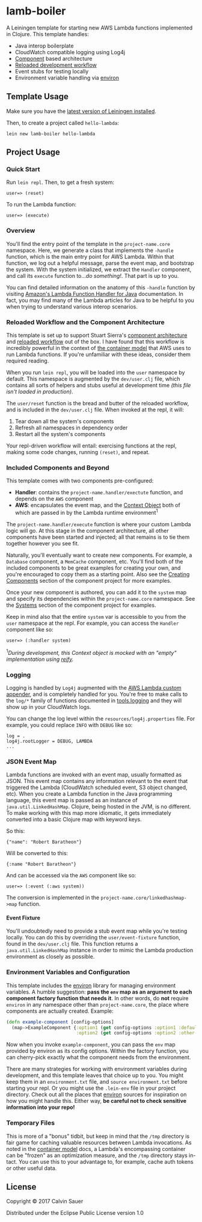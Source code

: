 # lamb-boiler

A Leiningen template for starting new AWS Lambda functions implemented in Clojure.
This template handles:

- Java interop boilerplate
- CloudWatch compatible logging using Log4j
- [Component](https://github.com/stuartsierra/component) based architecture
- [Reloaded development workflow](http://thinkrelevance.com/blog/2013/06/04/clojure-workflow-reloaded)
- Event stubs for testing locally
- Environment variable handling via [environ](https://github.com/weavejester/environ)

## Template Usage

Make sure you have the [latest version of Leiningen installed](https://github.com/technomancy/leiningen#installation).

Then, to create a project called `hello-lambda`:

```
lein new lamb-boiler hello-lambda
```

## Project Usage

### Quick Start

Run `lein repl`. Then, to get a fresh system:

```
user=> (reset)
```

To run the Lambda function:

```
user=> (execute)
```

### Overview

You'll find the entry point of the template in the `project-name.core` namespace. Here,
we generate a class that implements the `-handle` function, which is the main entry point for AWS Lambda. Within
that function, we log out a helpful message, parse the event map, and bootstrap the
system. With the system initialized, we extract the `Handler` component, and call its
`execute` function to..._do something!_. That part is up to you.

You can find detailed information on the anatomy of this `-handle` function by visiting
[Amazon's Lambda Function Handler for Java](http://docs.aws.amazon.com/lambda/latest/dg/java-programming-model-handler-types.html)
documentation. In fact, you may find many of the Lambda articles for Java to be helpful to you
when trying to understand various interop scenarios.

### Reloaded Workflow and the Component Architecture

This template is set up to support Stuart Sierra's [component architecture](https://github.com/stuartsierra/component) and
[reloaded workflow](http://thinkrelevance.com/blog/2013/06/04/clojure-workflow-reloaded) out of the box.
I have found that this workflow is incredibly powerful in the context of [the container model](http://docs.aws.amazon.com/lambda/latest/dg/lambda-introduction.html)
that AWS uses to run Lambda functions. If you're unfamiliar with these ideas, consider them required reading.

When you run `lein repl`, you will be loaded into the `user` namespace by default. This namespace is augmented
by the `dev/user.clj` file, which contains all sorts of helpers and stubs useful at development time _(this
file isn't loaded in production)_.

The `user/reset` function is the bread and butter of the reloaded workflow, and is included
in the `dev/user.clj` file. When invoked at the repl, it will:

1. Tear down all the system's components
2. Refresh all namespaces in dependency order
3. Restart all the system's components

Your repl-driven workflow will entail: exercising functions at the repl, making some code changes,
running `(reset)`, and repeat. 

### Included Components and Beyond

This template comes with two components pre-configured:

- **Handler**: contains the `project-name.handler/exectute` function, and depends on the `AWS` component
- **AWS**: encapsulates the event map, and the [Context Object](http://docs.aws.amazon.com/lambda/latest/dg/java-context-object.html)
both of which are passed in by the Lambda runtime environment<sup>1</sup>

The `project-name.handler/execute` function is where your custom Lambda logic will go. At this stage in the component architecture,
all other components have been started and injected; all that remains is to tie them together however you see fit.

Naturally, you'll eventually want to create new components. For example, a `Database` component, a `MemCache` component,
etc. You'll find both of the included components to be great examples for creating your own, and you're encouraged to copy them
as a starting point. Also see the [Creating Components](https://github.com/stuartsierra/component#creating-components) section
of the component project for more examples.

Once your new component is authored, you can add it to the `system` map and specify its dependencies 
within the `project-name.core` namespace. See the [Systems](https://github.com/stuartsierra/component#systems) section
of the component project for examples.

Keep in mind also that the entire `system` var is accessible to you from the `user` namespace at the repl. For example,
you can access the `Handler` component like so:

```
user=> (:handler system)
```

<sup>1</sup>_During development, this Context object is mocked with an "empty" implementation using [reify](http://clojuredocs.org/clojure.core/reify)._

### Logging

Logging is handled by `Log4j` augmented with the [AWS Lambda custom appender](http://docs.aws.amazon.com/lambda/latest/dg/java-logging.html),
and is completely handled for you. You're free to make calls to the `log/*` family of functions documented in 
[tools.logging](http://clojure.github.io/tools.logging/) and they will show up in your CloudWatch logs.

You can change the log level within the `resources/log4j.properties` file. For example,
you could replace `INFO` with `DEBUG` like so:

```
log = .
log4j.rootLogger = DEBUG, LAMBDA
...
```

### JSON Event Map

Lambda functions are invoked with an event map, usually formatted as JSON. This event map contains
any information relevant to the event that triggered the Lambda (CloudWatch scheduled event, S3 object changed, etc).
When you create a Lambda function in the Java programming language, this event map is passed as an
instance of `java.util.LinkedHashMap`. Clojure, being hosted in the JVM, is no different.
To make working with this map more idiomatic, it gets immediately converted into a basic 
Clojure map with keyword keys.

So this:

```
{"name": "Robert Baratheon"}
```

Will be converted to this:

```
{:name "Robert Baratheon"}
```

And can be accessed via the `AWS` component like so:

```
user=> (:event (:aws system))
```

The conversion is implemented in the `project-name.core/linkedhashmap->map` function.

#### Event Fixture

You'll undoubtedly need to provide a stub event map while you're testing locally. You can
do this by overriding the `user/event-fixture` function, found in the `dev/user.clj` file.
This function returns a `java.util.LinkedHashMap` instance in order to mimic the Lambda
production environment as closely as possible.

### Environment Variables and Configuration

This template includes the [environ](https://github.com/weavejester/environ) library for managing
environment variables. A humble suggestion: **pass the `env` map as an argument to each component
factory function that needs it**. In other words, do **not** require `environ` in any namespace
other than `project-name.core`, the place where components are actually created. Example:

```Clojure
(defn example-component [config-options]
  (map->ExampleComponent {:option1 (get config-options :option1 :default)
                          :option2 (get config-options :option2 :other-default})
```

Now when you invoke `example-component`, you can pass the `env` map provided by environ as its
config options. Within the factory function, you can cherry-pick exactly what the component
needs from the environment.

There are many strategies for working with environment variables during development, and this template
leaves that choice up to you. You might keep them in an `environment.txt` file, and `source environment.txt`
before starting your repl. Or you might use the `.lein-env` file in your project directory. Check out
all the places that [environ](https://github.com/weavejester/environ) sources for inspiration on how
you might handle this. Either way, **be careful not to check sensitive information into your repo!**

### Temporary Files

This is more of a "bonus" tidbit, but keep in mind that the `/tmp` directory is fair game for caching valuable resources
between Lambda invocations. As noted in the [container model](http://docs.aws.amazon.com/lambda/latest/dg/lambda-introduction.html)
docs, a Lambda's encompassing container can be "frozen" as an optimization measure, and the `/tmp` directory stays in-tact.
You can use this to your advantage to, for example, cache auth tokens or other useful data.

## License

Copyright © 2017 Calvin Sauer

Distributed under the Eclipse Public License version 1.0
